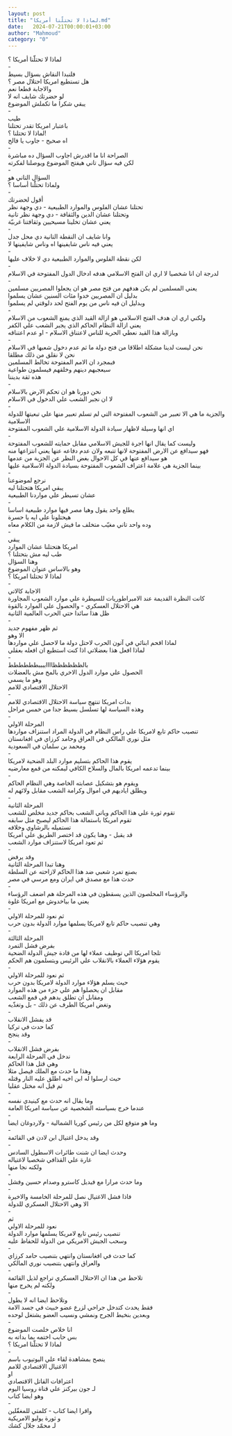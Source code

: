 ```yaml
---
layout: post
title: "لماذا لا تحتلّنا أمريكا.md"
date:   2024-07-21T00:00:01+03:00
author: "Mahmoud"
category: "0"
---
```

لماذا لا تحتلّنا أمريكا ؟\
-\
فلنبدا النقاش بسؤال بسيط\
هل تستطيع امريكا احتلال مصر ؟\
والاجابة قطعا نعم\
لو حضرتك شايف انه لا\
يبقي شكرا ما تكملش الموضوع\
-\
طيب\
باعتبار امريكا تقدر تحتلنا\
لماذا لا تحتلنا ؟!\
اه صحيح - جاوب يا فالح\
-\
الصراحة انا ما اقدرش اجاوب السؤال ده مباشرة\
لكن فيه سؤال تاني هيفتح الموضوع ويوصلنا لفكرته\
-\
السؤال التاني هو\
ولماذا تحتلّنا أساسا ؟\
-\
أقول لحضرتك\
تحتلنا عشان الفلوس والموارد الطبيعية - دي وجهة
نظر\
وتحتلنا عشان الدين والثقافة - دي وجهة نظر تانية\
يعني عشان تخلينا مسيحيين وثقافتنا غربيّة\
-\
وانا شايف ان النقطة التانية دي محل جدل\
يعني فيه ناس شايفينها اه وناس شايفينها لا\
-\
لكن نقطة الفلوس والموارد الطبيعية دي لا خلاف
عليها\
-\
لدرجة ان انا شخصيا لا اري ان الفتح الاسلامي هدفه ادخال
الدول المفتوحة في الاسلام\
-\
يعني المسلمين لم يكن هدفهم من فتح مصر هو ان يجعلوا
المصريين مسلمين\
بدليل ان المصريين خدوا مئات السنين عشان يسلموا\
وبدليل ان فيه ناس من يوم الفتح لحد دلوقتي لم
يسلموا\
-\
ولكني اري ان هدف الفتح الاسلامي هو ازالة القيد الذي يمنع
الشعوب من الاسلام\
يعني ازالة النظام الحاكم الذي يجبر الشعب علي
الكفر\
وبازالة هذا القيد نعطي الحرية للناس لاعتناق الاسلام - او
عدم اعتناقه\
-\
نحن ليست لدينا مشكلة اطلاقا من فتح دولة ما ثم عدم دخول
شعبها في الاسلام\
نحن لا نقلق من ذلك مطلقا\
فبمجرد ان الامم المفتوحة تخالط المسلمين\
سيعجبهم دينهم وخلقهم فيسلمون طواعية\
هذه ثقة بديننا\
-\
نحن دورنا هو ان تحكم الارض بالاسلام\
لا ان نجبر الشعب علي الدخول في الاسلام\
-\
والجزية ما هي الا تعبير من الشعوب المفتوحة التي لم تسلم
تعبير منها علي تبعيتها للدولة الاسلامية\
اي انها وسيلة لاظهار سيادة الدولة الاسلامية علي الشعوب
المفتوحة\
-\
وليست كما يقال انها اجرة للجيش الاسلامي مقابل حمايته
للشعوب المفتوحة\
فهو سيدافع عن الارض المفتوحة لانها تتبعه ولان عدم دفاعه
عنها يعني انتزاعها منه\
هو سيدافع عنها في كل الاحوال بغض النظر عن الجزية من
عدمها\
بينما الجزية هي علامة اعتراف الشعوب المفتوحة بسيادة
الدولة الاسلامية عليها\
-\
نرجع لموضوعنا\
يبقي امريكا هتحتلنا ليه\
عشان تسيطر علي مواردنا الطبيعية\
-\
يطلع واحد يقول وهيا مصر فيها موارد طبيعية اساسا\
هيحتلونا علي ايه يا حسرة\
وده واحد تاني مغيّب متخلف ما فيش لازمة من الكلام
معاه\
-\
يبقي\
امريكا هتحتلنا عشان الموارد\
طب ليه مش بتحتلنا ؟\
وهنا السؤال\
وهو بالاساس عنوان الموضوع\
لماذا لا تحتلنا امريكا ؟\
-\
الاجابة كالاتي\
كانت النظرة القديمة عند الامبراطوريات للسيطرة علي موارد
الشعوب المجاورة\
هي الاحتلال العسكري - والحصول علي الموارد بالقوة\
ظل هذا سائدا حتي الحرب العالمية الثانية\
-\
ثم ظهر مفهوم جديد\
الا وهو\
لماذا اقحم ابنائي في آتون الحرب لاحتل دولة ما لاحصل علي
مواردها\
لماذا افعل هذا بعضلاتي اذا كنت استطيع ان افعله
بعقلي\
-\
بالظظظظظظااااببببطططططط\
الحصول علي موارد الدول الاخري بالمخ مش بالعضلات\
وهو ما يسمي\
الاحتلال الاقتصادي للامم\
-\
بدات امريكا تنتهج سياسة الاحتلال الاقتصادي للامم\
وهذه السياسة لها تسلسل بسيط جدا من خمس مراحل\
-\
المرحلة الاولي\
تنصيب حاكم تابع لامريكا علي راس النظام في الدولة المراد
استنزاف مواردها\
مثل نوري المالكي في العراق وحامد كرزاي في
افغانستان\
ومحمد بن سلمان في السعودية\
-\
يقوم هذا الحاكم بتسليم موارد البلد الضحية
لامريكا\
بينما تدعمه امريكا بالمال والسلاح الكافي ليمكنه من قمع
معارضيه\
-\
ويقوم هو بتشكيل عصابته الخاصة وهي النظام الحاكم\
ويطلق اياديهم في اموال وكرامة الشعب مقابل ولائهم
له\
-\
المرحلة الثانية\
تقوم ثورة علي هذا الحاكم وياتي الشعب بحاكم جديد مخلص
للشعب\
تقوم امريكا باستمالة هذا الحاكم ليصبح مثل سابقه\
تستميله بالرشاوي وخلافه\
قد يقبل - وهنا يكون قد اختصر الطريق علي امريكا\
ثم تعود امريكا لاستنزاف موارد الشعب\
-\
وقد يرفض\
وهنا تبدا المرحلة الثانية\
بصنع تمرد شعبي ضد هذا الحاكم لازاحته عن السلطة\
حدث هذا مع مصدق في ايران ومع مرسي في مصر\
-\
والرؤساء المخلصون الذين يسقطون في هذه المرحلة هم اضعف
الرؤساء\
يعني ما بياخدوش مع امريكا غلوة\
-\
ثم نعود للمرحلة الاولي\
وهي تنصيب حاكم تابع لامريكا يسلمها موارد الدولة بدون
حرب\
-\
المرحلة الثالثة\
بفرض فشل التمرد\
تلجا امريكا الي توظيف عملاء لها من قادة جيش الدولة
الضحية\
يقوم هؤلاء العملاء بالانقلاب علي الرئيس ويتسلمون هم
الحكم\
-\
ثم نعود للمرحلة الاولي\
حيث يسلم هؤلاء موارد الدولة لامريكا بدون حرب\
مقابل ان يحصلوا هم علي جزء من هذه الموارد\
ومقابل ان تطلق يدهم في قمع الشعب\
وتغض امريكا الطرف عن ذلك - بل وتغذّيه\
-\
قد يفشل الانقلاب\
كما حدث في تركيا\
وقد ينجح\
-\
بفرض فشل الانقلاب\
ندخل في المرحلة الرابعة\
وهي قتل هذا الحاكم\
وهذا ما حدث مع الملك فيصل مثلا\
حيث ارسلوا له ابن اخيه اطلق عليه النار وقتله\
ثم قيل انه مختل عقليا\
-\
وما يقال انه حدث مع كينيدي نفسه\
عندما خرج بسياسته الشخصية عن سياسة امريكا العامة\
-\
وما هو متوقع لكل من رئيس كوريا الشمالية - ولاردوغان
ايضا\
-\
وقد يدخل اغتيال ابن لادن في القائمة\
-\
وحدث ايضا ان شنت طائرات الاسطول السادس\
غارة علي القذافي شخصيا لاغتياله\
ولكنه نجا منها\
-\
وما حدث مرارا مع فيديل كاسترو وصدام حسين وفشل\
-\
فاذا فشل الاغتيال نصل للمرحلة الخامسة والاخيرة\
الا وهي الاحتلال العسكري للدولة\
-\
ثم\
نعود للمرحلة الاولي\
تنصيب رئيس تابع لامريكا يسلمها موارد الدولة\
وسحب الجيش الامريكي من الدولة للحفاظ عليه\
-\
كما حدث في افغانستان وانتهي بتنصيب حامد كرزاي\
والعراق وانتهي بتنصيب نوري المالكي\
-\
تلاحظ من هذا ان الاحتلال العسكري تراجع لذيل
القائمة\
ولكنه لم يخرج منها\
-\
وتلاحظ ايضا انه لا يطول\
فقط يحدث كتدخل جراحي لزرع عضو خبيث في جسد الامة\
وبعدين بنخيط الجرح ونمشي ونسيب العضو يشتغل لوحده\
-\
انا خلاص خلصت الموضوع\
بس حابب اختمه بما بداته به\
لماذا لا تحتلّنا امريكا ؟\
-\
ينصح بمشاهدة لقاء علي اليوتيوب باسم\
الاغتيال الاقتصادي للامم\
او\
اعترافات القاتل الاقتصادي\
لـ جون بيركنز علي قناة روسيا اليوم\
وهو ايضا كتاب\
-\
واقرا ايضا كتاب - كلمتي للمغفّلين\
و ثورة يوليو الامريكية\
لـ محمّد جلال كشك
